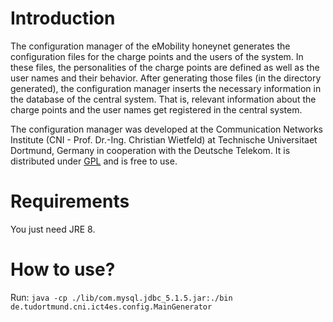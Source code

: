# Introduction 

The configuration manager of the eMobility honeynet generates the configuration files for the charge points and the users of the system. In these files, the personalities of the charge points are defined as well as the user names and their behavior. After generating those files (in the directory generated), the configuration manager inserts the necessary information in the database of the central system. That is, relevant information about the charge points and the user names get registered in the central system.

The configuration manager was developed at the Communication Networks Institute (CNI - Prof. Dr.-Ing. Christian Wietfeld) at Technische Universitaet Dortmund, Germany  in cooperation with the Deutsche Telekom. It is distributed under [GPL](LICENSE.txt) and is free to use.

# Requirements 

You just need JRE 8.


# How to use?
Run: `java -cp ./lib/com.mysql.jdbc_5.1.5.jar:./bin de.tudortmund.cni.ict4es.config.MainGenerator`


